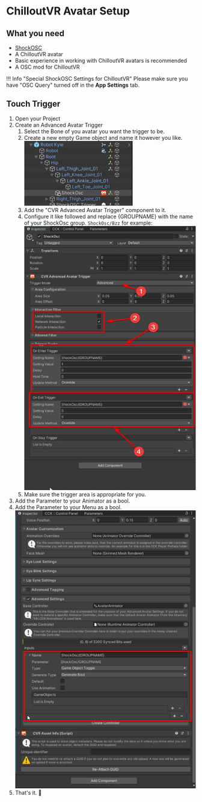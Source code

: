 # ChilloutVR Avatar Setup

## What you need

- [ShockOSC](shockosc-basic.md)
- A ChilloutVR avatar
- Basic experience in working with ChilloutVR avatars is recommended  
- A OSC mod for ChilloutVR

!!! Info "Special ShockOSC Settings for ChilloutVR"
    Please make sure you have "OSC Query" turned off in the **App Settings** tab.  

## Touch Trigger

1. Open your Project
2. Create an Advanced Avatar Trigger  
    1. Select the Bone of you avatar you want the trigger to be.
    2. Create a new empty Game object and name it however you like.  
    ![Hierarchy](../static/guides/shockosc/CVR/Hierarchy.png)  
    3. Add the "CVR Advanced Avatar Trigger" component to it.  
    4. Configure it like followed and replace {GROUPNAME} with the name of your ShockOsc group. ``ShockOsc/Bzz`` for example:  
    ![Trigger](../static/guides/shockosc/CVR/AdvancedAvatarTrigger.png)  
    5. Make sure the trigger area is appropriate for you.
3. Add the Parameter to your Animator as a bool.  
4. Add the Parameter to your Menu as a bool.  
![Menu](../static/guides/shockosc/CVR/Menu.png)  
5. That's it. 🎉  
